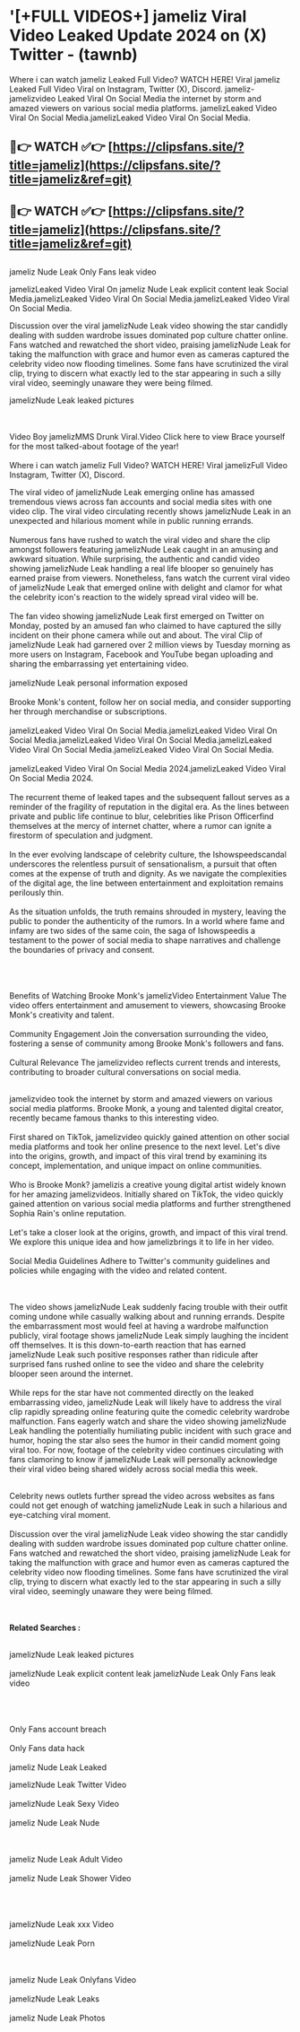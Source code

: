 #  '[+FULL VIDEOS+] jameliz Viral Video Leaked Update 2024 on (X) Twitter - (tawnb)

Where i can watch jameliz Leaked Full Video? WATCH HERE! Viral jameliz Leaked Full Video Viral on Instagram, Twitter (X), Discord.
jameliz- jamelizvideo Leaked Viral On Social Media the internet by storm and amazed viewers on various social media platforms.
jamelizLeaked Video Viral On Social Media.jamelizLeaked Video Viral On Social Media.




## 🔴👉 WATCH ✅👉 [https://clipsfans.site/?title=jameliz](https://clipsfans.site/?title=jameliz&ref=git)


## 🔴👉 WATCH ✅👉 [https://clipsfans.site/?title=jameliz](https://clipsfans.site/?title=jameliz&ref=git)
##


jameliz Nude Leak Only Fans leak video 


jamelizLeaked Video Viral On  jameliz Nude Leak explicit content leak Social Media.jamelizLeaked Video Viral On Social Media.jamelizLeaked Video Viral On Social Media.



Discussion over the viral jamelizNude Leak video showing the star candidly dealing with sudden wardrobe issues dominated pop culture chatter online. Fans watched and rewatched the short video, praising jamelizNude Leak for taking the malfunction with grace and humor even as cameras captured the celebrity video now flooding timelines. Some fans have scrutinized the viral clip, trying to discern what exactly led to the star appearing in such a silly viral video, seemingly unaware they were being filmed.


jamelizNude Leak leaked pictures


  <br>

  <br>
Video Boy jamelizMMS Drunk Viral.Video Click here to view Brace yourself for the most talked-about footage of the year!
<br><br>
Where i can watch jameliz Full Video? WATCH HERE! Viral jamelizFull Video Instagram, Twitter (X), Discord.

The viral video of jamelizNude Leak emerging online has amassed tremendous views across fan accounts and social media sites with one video clip. The viral video circulating recently shows jamelizNude Leak in an unexpected and hilarious moment while in public running errands.
<br><br>
Numerous fans have rushed to watch the viral video and share the clip amongst followers featuring jamelizNude Leak caught in an amusing and awkward situation. While surprising, the authentic and candid video showing jamelizNude Leak handling a real life blooper so genuinely has earned praise from viewers. Nonetheless, fans watch the current viral video of jamelizNude Leak that emerged online with delight and clamor for what the celebrity icon's reaction to the widely spread viral video will be.
<br><br>
The fan video showing jamelizNude Leak first emerged on Twitter on Monday, posted by an amused fan who claimed to have captured the silly incident on their phone camera while out and about. The viral Clip of jamelizNude Leak had garnered over 2 million views by Tuesday morning as more users on Instagram, Facebook and YouTube began uploading and sharing the embarrassing yet entertaining video.
<br><br>
jamelizNude Leak personal information exposed
<br><br>
Brooke Monk's content, follow her on social media, and consider supporting her through merchandise or subscriptions.
<br><br>
jamelizLeaked Video Viral On Social Media.jamelizLeaked Video Viral On Social Media.jamelizLeaked Video Viral On Social Media.jamelizLeaked Video Viral On Social Media.jamelizLeaked Video Viral On Social Media.
<br><br>
jamelizLeaked Video Viral On Social Media 2024.jamelizLeaked Video Viral On Social Media 2024.
<br><br>
The recurrent theme of leaked tapes and the subsequent fallout serves as a reminder of the fragility of reputation in the digital era. As the lines between private and public life continue to blur, celebrities like Prison Officerfind themselves at the mercy of internet chatter, where a rumor can ignite a firestorm of speculation and judgment.
<br><br>
In the ever evolving landscape of celebrity culture, the Ishowspeedscandal underscores the relentless pursuit of sensationalism, a pursuit that often comes at the expense of truth and dignity. As we navigate the complexities of the digital age, the line between entertainment and exploitation remains perilously thin.
<br><br>
As the situation unfolds, the truth remains shrouded in mystery, leaving the public to ponder the authenticity of the rumors. In a world where fame and infamy are two sides of the same coin, the saga of Ishowspeedis a testament to the power of social media to shape narratives and challenge the boundaries of privacy and consent.
<br><br>

<br><br>
Benefits of Watching Brooke Monk's jamelizVideo Entertainment Value The video offers entertainment and amusement to viewers, showcasing Brooke Monk's creativity and talent.
<br><br>
Community Engagement Join the conversation surrounding the video, fostering a sense of community among Brooke Monk's followers and fans.
<br><br>
Cultural Relevance The jamelizvideo reflects current trends and interests, contributing to broader cultural conversations on social media.
<br><br>


jamelizvideo took the internet by storm and amazed viewers on various social media platforms. Brooke Monk, a young and talented digital creator, recently became famous thanks to this interesting video.
<br><br>
First shared on TikTok, jamelizvideo quickly gained attention on other social media platforms and took her online presence to the next level. Let's dive into the origins, growth, and impact of this viral trend by examining its concept, implementation, and unique impact on online communities.
<br><br>
Who is Brooke Monk? jamelizis a creative young digital artist widely known for her amazing jamelizvideos. Initially shared on TikTok, the video quickly gained attention on various social media platforms and further strengthened Sophia Rain's online reputation.
<br><br>
Let's take a closer look at the origins, growth, and impact of this viral trend. We explore this unique idea and how jamelizbrings it to life in her video.
<br><br>
Social Media Guidelines Adhere to Twitter's community guidelines and policies while engaging with the video and related content.


<br><br>
The video shows jamelizNude Leak suddenly facing trouble with their outfit coming undone while casually walking about and running errands. Despite the embarrassment most would feel at having a wardrobe malfunction publicly, viral footage shows jamelizNude Leak simply laughing the incident off themselves. It is this down-to-earth reaction that has earned jamelizNude Leak such positive responses rather than ridicule after surprised fans rushed online to see the video and share the celebrity blooper seen around the internet.
<br><br>
While reps for the star have not commented directly on the leaked embarrassing video, jamelizNude Leak will likely have to address the viral clip rapidly spreading online featuring quite the comedic celebrity wardrobe malfunction. Fans eagerly watch and share the video showing jamelizNude Leak handling the potentially humiliating public incident with such grace and humor, hoping the star also sees the humor in their candid moment going viral too. For now, footage of the celebrity video continues circulating with fans clamoring to know if jamelizNude Leak will personally acknowledge their viral video being shared widely across social media this week.
<br><br>

Celebrity news outlets further spread the video across websites as fans could not get enough of watching jamelizNude Leak in such a hilarious and eye-catching viral moment.
<br><br>
Discussion over the viral jamelizNude Leak video showing the star candidly dealing with sudden wardrobe issues dominated pop culture chatter online. Fans watched and rewatched the short video, praising jamelizNude Leak for taking the malfunction with grace and humor even as cameras captured the celebrity video now flooding timelines. Some fans have scrutinized the viral clip, trying to discern what exactly led to the star appearing in such a silly viral video, seemingly unaware they were being filmed.


<br><br>
<strong>Related Searches :</strong>
<br><br>

jamelizNude Leak leaked pictures
<br><br>
jamelizNude Leak explicit content leak
jamelizNude Leak Only Fans leak video
<br><br>

<br><br>
Only Fans account breach
<br><br>
Only Fans data hack
<br><br>
jameliz Nude Leak Leaked

jamelizNude Leak Twitter Video
<br><br>
jamelizNude Leak Sexy Video
<br><br>
jameliz Nude Leak Nude

<br><br>
jameliz Nude Leak Adult Video
<br><br>
jameliz Nude Leak Shower Video
<br><br>

<br><br>
jamelizNude Leak xxx Video
<br><br>
jamelizNude Leak Porn

<br><br>
jameliz Nude Leak Onlyfans Video
<br><br>
jamelizNude Leak Leaks
<br><br>
jameliz Nude Leak Photos